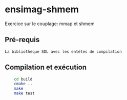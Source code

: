 # ensimag-shmem
Exercice sur le couplage: mmap et shmem

## Pré-requis
	La bibliothèque SDL avec les entêtes de compilation

## Compilation et exécution
```sh
	cd build
	cmake ..
	make
	make test
```
